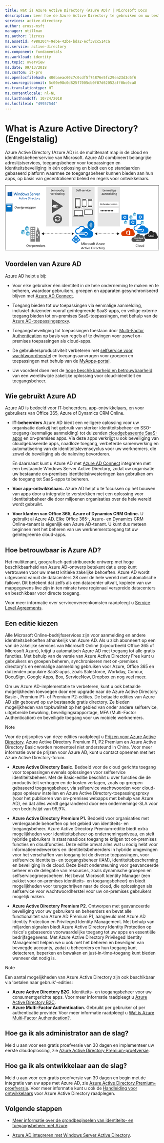 ```yaml
---
title: Wat is Azure Active Directory (Azure AD)? | Microsoft Docs
description: Leer hoe de Azure Active Directory te gebruiken om uw bestaande on-premises identiteiten uit te breiden in de cloud of om geïntegreerde Azure AD-toepassingen te ontwikkelen.
services: active-directory
author: eross-msft
manager: mtillman
ms.author: lizross
ms.assetid: 498820c4-9ebe-42be-bda2-ecf38cc514ca
ms.service: active-directory
ms.component: fundamentals
ms.workload: identity
ms.topic: overview
ms.date: 09/13/2018
ms.custom: it-pro
ms.openlocfilehash: 406baeac60c7c0cdf5f74876e5fc29ea23d3d6f6
ms.sourcegitcommit: 5c00e98c0d825f7005cb0f07d62052aff0bc0ca8
ms.translationtype: HT
ms.contentlocale: nl-NL
ms.lasthandoff: 10/24/2018
ms.locfileid: "49957544"
---
```

# <a name="what-is-azure-active-directory"></a>What is Azure Active Directory? (Engelstalig)
Azure Active Directory (Azure AD) is de multitenant map in de cloud en identiteitsbeheerservice van Microsoft. Azure AD combineert belangrijke adreslijstservices, toegangsbeheer voor toepassingen en identiteitsbeveiliging in één oplossing en biedt een op standaarden gebaseerd platform waarmee ze toegangsbeheer kunnen bieden aan hun apps, op basis van gecentraliseerd beleid en regels voor ontwikkelaars.

![Azure AD Connect Stack](./media/active-directory-whatis/Azure_Active_Directory.png)

## <a name="benefits-of-azure-ad"></a>Voordelen van Azure AD
Azure AD helpt u bij:

-   Voor elke gebruiker één identiteit in de hele onderneming te maken en te beheren, waardoor gebruikers, groepen en apparaten gesynchroniseerd blijven met [Azure AD Connect](../connect/active-directory-aadconnect.md).

-   Toegang bieden tot uw toepassingen via eenmalige aanmelding, inclusief duizenden vooraf geïntegreerde SaaS-apps, en veilige externe toegang bieden tot on-premises SaaS-toepassingen, met behulp van de [Azure AD-toepassingsproxy](../manage-apps/application-proxy.md).

-   Toegangsbeveiliging tot toepassingen toestaan door [Multi-Factor Authentication](../authentication/concept-mfa-howitworks.md) op basis van regels af te dwingen voor zowel on-premises toepassingen als cloud-apps.

-   De gebruikersproductiviteit verbeteren met [selfservice voor wachtwoordherstel](../user-help/user-help-reset-password.md) en toegangsaanvragen voor groepen en toepassingen met behulp van de [MyApps-portal](../user-help/active-directory-saas-access-panel-introduction.md).

-   Uw voordeel doen met de [hoge beschikbaarheid en betrouwbaarheid](https://docs.microsoft.com/azure/architecture/checklist/availability) van een wereldwijde zakelijke oplossing voor cloud-identiteit en toegangsbeheer.

## <a name="who-uses-azure-ad"></a>Wie gebruikt Azure AD
Azure AD is bedoeld voor IT-beheerders, app-ontwikkelaars, en voor gebruikers van Office 365, Azure of Dynamics CRM Online.

- **IT-beheerders** Azure AD biedt een veiligere oplossing voor uw organisatie dankzij het gebruik van sterker identiteitsbeheer en SSO-toegang (eenmalige aanmelding) tot duizenden [cloudgebaseerde SaaS-apps](../saas-apps/tutorial-list.md) en on-premises apps. Via deze apps verkrijgt u ook beveiliging van cloudgebaseerde apps, naadloze toegang, verbeterde samenwerking en automatisering van de identiteitslevenscyclus voor uw werknemers, die zowel de beveiliging als de naleving bevorderen.

    En daarnaast kunt u Azure AD met [Azure AD Connect](../connect/active-directory-aadconnect-get-started-express.md) integreren met een bestaande Windows Server Active Directory, zodat uw organisatie uw bestaande on-premises identiteitsinvesteringen kan gebruiken om de toegang tot SaaS-apps te beheren.

- **Voor app-ontwikkelaars.** Azure AD helpt u te focussen op het bouwen van apps door u integratie te verstrekken met een oplossing voor identiteitsbeheer die door miljoenen organisaties over de hele wereld wordt gebruikt.

- **Voor klanten van Office 365, Azure of Dynamics CRM Online.** U gebruikt al Azure AD. Elke Office 365-, Azure- en Dynamics CRM Online-tenant is eigenlijk een Azure AD-tenant. U kunt dus meteen beginnen met het beheren van uw werknemerstoegang tot uw geïntegreerde cloud-apps.

## <a name="how-reliable-is-azure-ad"></a>Hoe betrouwbaar is Azure AD?
Het multitenant, geografisch gedistribueerde ontwerp met hoge beschikbaarheid van Azure AD-ontwerp betekent dat u erop kunt vertrouwen voor uw meest kritieke zakelijke behoeften. Azure AD wordt uitgevoerd vanuit de datacenters 28 over de hele wereld met automatische failover. Dit betekent dat zelfs als een datacenter uitvalt, kopieën van uw mapgegevens live zijn in ten minste twee regionaal verspreide datacenters en beschikbaar voor directe toegang.

Voor meer informatie over serviceovereenkomsten raadpleegt u [Service Level Agreements](https://azure.microsoft.com/support/legal/sla/).

## <a name="choose-an-edition"></a>Een editie kiezen
Alle Microsoft Online-bedrijfsservices zijn voor aanmelding en andere identiteitsbehoeften afhankelijk van Azure AD. Als u zich abonneert op een van de zakelijke services van Microsoft Online (bijvoorbeeld Office 365 of Microsoft Azure), krijgt u automatisch Azure AD met toegang tot alle gratis functies. Met behulp van de versie van Azure Active Directory Free kunt u gebruikers en groepen beheren, synchroniseren met on-premises directory's en eenmalige aanmelding gebruiken voor Azure, Office 365 en duizenden populaire SaaS-apps, zoals Salesforce, Workday, Concur, DocuSign, Google Apps, Box, ServiceNow, Dropbox en nog veel meer. 

Om uw Azure AD-implementatie te verbeteren, kunt u ook betaalde mogelijkheden toevoegen door een upgrade naar de Azure Active Directory Basic-, Premium P1- of Premium P2-edities. De betaalde edities van Azure AD zijn gebouwd op uw bestaande gratis directory. Ze bieden mogelijkheden van topkwaliteit op het gebied van onder andere selfservice, uitgebreide bewaking, beveiligingsrapportage, MFA (Multi-Factor Authentication) en beveiligde toegang voor uw mobiele werknemers.

> [!NOTE]
> Voor de prijsopties van deze edities raadpleegt u [Prijzen voor Azure Active Directory](https://azure.microsoft.com/pricing/details/active-directory/). Azure Active Directory Premium P1, P2 Premium en Azure Active Directory Basic worden momenteel niet ondersteund in China. Voor meer informatie over de prijzen voor Azure AD, kunt u contact opnemen met het Azure Active Directory-forum.

- **Azure Active Directory Basic.** Bedoeld voor de cloud gerichte toegang voor toepassingen evenals oplossingen voor selfservice identiteitsbeheer. Met de Basic-editie beschikt u over functies die de productiviteit verhogen en de kosten verlagen, zoals op groepen gebaseerd toegangsbeheer, via selfservice wachtwoorden voor cloud-apps opnieuw instellen en Azure Active Directory-toepassingsproxy (voor het publiceren van on-premises webapps met behulp van Azure AD), en dat alles wordt gegarandeerd door een ondernemings-SLA voor een bedrijfstijd van 99,9%.

- **Azure Active Directory Premium P1.** Bedoeld voor organisaties met verdergaande behoeften op het gebied van identiteits- en toegangsbeheer. Azure Active Directory Premium-editie biedt extra mogelijkheden voor identiteitsbeheer op ondernemingsniveau, en stelt hybride gebruikers in staat naadloos toegang te krijgen tot on-premises functies en cloudfuncties. Deze editie omvat alles wat u nodig hebt voor informatiemedewerkers en identiteitsbeheerders in hybride omgevingen voor het verschaffen van toegang tot de diverse toepassingen, voor selfservice identiteits- en toegangsbeheer (IAM), identiteitsbescherming en beveiliging in de cloud. Deze biedt ondersteuning voor geavanceerde beheer en de delegatie van resources, zoals dynamische groepen en selfservicegroepsbeheer. Het bevat Microsoft Identity Manager (een pakket voor on-premises identiteits- en toegangsbeheer) en biedt mogelijkheden voor terugschrijven naar de cloud, die oplossingen als selfservice voor wachtwoordherstel voor uw on-premises gebruikers mogelijk maken.

- **Azure Active Directory Premium P2.** Ontworpen met geavanceerde beveiliging voor uw gebruikers en beheerders en bevat alle functionaliteit van Azure AD Premium P1, aangevuld met Azure AD Identity Protection en Privileged Identity Management. Met behulp van miljarden signalen biedt Azure Active Directory Identity Protection op risico's gebaseerde voorwaardelijke toegang tot uw apps en essentiële bedrijfsgegevens. Met Azure Active Directory Privileged Identity Management helpen we u ook met het beheren en beveiligen van bevoegde accounts, zodat u beheerders en hun toegang kunt detecteren, beperken en bewaken en just-in-time-toegang kunt bieden wanneer dat nodig is.  

> [!NOTE]
> Een aantal mogelijkheden van Azure Active Directory zijn ook beschikbaar via 'betalen naar gebruik'-edities:<ul><li>**Azure Active Directory B2C.** Identiteits- en toegangsbeheer voor uw consumentgerichte apps. Voor meer informatie raadpleegt u [Azure Active Directory B2C](https://azure.microsoft.com/documentation/services/active-directory-b2c/).</li><li>**Azure Multi-Factor Authentication.** Gebruikt per gebruiker of per authenticatie provider. Voor meer informatie raadpleegt u [Wat is Azure Multi-Factor Authentication?](../authentication/multi-factor-authentication.md).

## <a name="as-an-admin-how-do-i-get-started"></a>Hoe ga ik als administrator aan de slag?
Meld u aan voor een gratis proefversie van 30 dagen en implementeer uw eerste cloudoplossing, zie [Azure Active Directory Premium-proefversie](https://azure.microsoft.com/trial/get-started-active-directory/).

## <a name="as-a-developer-how-do-i-get-started"></a>Hoe ga ik als ontwikkelaar aan de slag?
Meld u aan voor een gratis proefversie van 30 dagen en begin met de integratie van uw apps met Azure AD, zie [Azure Active Directory Premium-proefversie](https://azure.microsoft.com/trial/get-started-active-directory/). Voor meer informatie kunt u ook de [Handleiding voor ontwikkelaars](../develop/v1-overview.md) voor Azure Active Directory raadplegen.

## <a name="next-steps"></a>Volgende stappen
- [Meer informatie over de grondbeginselen van identiteits- en toegangsbeheer met Azure](identity-fundamentals.md).

- [Azure AD integreren met Windows Server Active Directory](../hybrid/how-to-connect-install-express.md).
